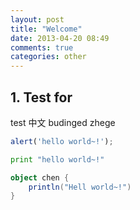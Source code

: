 ```yaml
---
layout: post
title: "Welcome"
date: 2013-04-20 08:49
comments: true
categories: other 
---
```


## 1. Test for
test 中文 budinged
zhege 

``` js Javascript Hello World 
alert('hello world~!');
```

``` python Python hello world
print "hello world~!"
```

``` scala Scala Hello world
object chen {
	println("Hell world~!")
}
```